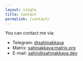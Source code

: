 ```yaml
---
layout: single
title: Contact
permalink: /contact/
---
```

You can contact me via:

- Telegram: <a href="https://t.me/sahinakkaya">@sahinakkaya</a>
- Matrix: <a href="https://matrix.to/#/@sahinakkaya:matrix.org">sahinakkaya:matrix.org</a>  
- E-mail: <a href="mailto:sahin@sahinakkaya.dev">sahin@sahinakkaya.dev</a>
